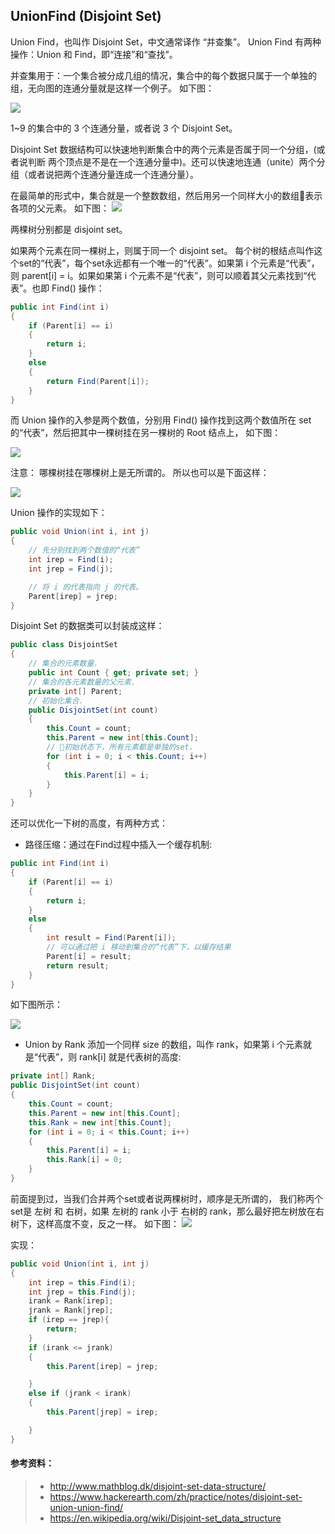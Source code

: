 ## UnionFind (Disjoint Set)

Union Find，也叫作 Disjoint Set，中文通常译作 “并查集”。 
Union Find 有两种操作：Union 和 Find，即“连接”和“查找”。

并查集用于：一个集合被分成几组的情况，集合中的每个数据只属于一个单独的组，无向图的连通分量就是这样一个例子。
如下图：

![](https://img-blog.csdn.net/20171125182934247?watermark/2/text/aHR0cDovL2Jsb2cuY3Nkbi5uZXQvY3VpdA==/font/5a6L5L2T/fontsize/400/fill/I0JBQkFCMA==/dissolve/70/gravity/SouthEast)

1~9 的集合中的 3 个连通分量，或者说 3 个 Disjoint Set。

Disjoint Set 数据结构可以快速地判断集合中的两个元素是否属于同一个分组，(或者说判断 两个顶点是不是在一个连通分量中)。还可以快速地连通（unite）两个分组（或者说把两个连通分量连成一个连通分量）。

在最简单的形式中，集合就是一个整数数组，然后用另一个同样大小的数组表示各项的父元素。 
如下图：
![](https://img-blog.csdn.net/20171125185348620?watermark/2/text/aHR0cDovL2Jsb2cuY3Nkbi5uZXQvY3VpdA==/font/5a6L5L2T/fontsize/400/fill/I0JBQkFCMA==/dissolve/70/gravity/SouthEast)

两棵树分别都是 disjoint set。

如果两个元素在同一棵树上，则属于同一个 disjoint set。 
每个树的根结点叫作这个set的“代表”，每个set永远都有一个唯一的“代表”。如果第 i 个元素是“代表”，则 parent[i] = i。如果如果第 i 个元素不是“代表”，则可以顺着其父元素找到“代表”。也即 Find() 操作：

``` C#
public int Find(int i) 
{
    if (Parent[i] == i) 
    {
        return i;
    }
    else 
    { 
        return Find(Parent[i]);
    }
}
```

而 Union 操作的入参是两个数值，分别用 Find() 操作找到这两个数值所在 set 的“代表”，然后把其中一棵树挂在另一棵树的 Root 结点上，
如下图：

![](https://img-blog.csdn.net/20171125190622688?watermark/2/text/aHR0cDovL2Jsb2cuY3Nkbi5uZXQvY3VpdA==/font/5a6L5L2T/fontsize/400/fill/I0JBQkFCMA==/dissolve/70/gravity/SouthEast)

注意：
哪棵树挂在哪棵树上是无所谓的。 
所以也可以是下面这样：

![](https://img-blog.csdn.net/20171125190809581?watermark/2/text/aHR0cDovL2Jsb2cuY3Nkbi5uZXQvY3VpdA==/font/5a6L5L2T/fontsize/400/fill/I0JBQkFCMA==/dissolve/70/gravity/SouthEast)

Union 操作的实现如下：
``` C#
public void Union(int i, int j) 
{
    // 先分别找到两个数值的“代表”
    int irep = Find(i);   
    int jrep = Find(j);

    // 将 i 的代表指向 j 的代表。
    Parent[irep] = jrep;
}
```

Disjoint Set 的数据类可以封装成这样：
``` C#
public class DisjointSet 
{
    // 集合的元素数量.
    public int Count { get; private set; }
    // 集合的各元素数量的父元素.
    private int[] Parent;
    // 初始化集合.
    public DisjointSet(int count) 
    {
        this.Count = count;
        this.Parent = new int[this.Count];
        // 初始状态下，所有元素都是单独的set.
        for (int i = 0; i < this.Count; i++) 
        {
            this.Parent[i] = i;
        }
    }
}
```
还可以优化一下树的高度，有两种方式：

- 路径压缩：通过在Find过程中插入一个缓存机制:
``` C#
public int Find(int i) 
{
    if (Parent[i] == i) 
    {
        return i;
    }
    else 
    { 
        int result = Find(Parent[i]);
        // 可以通过把 i 移动到集合的“代表”下，以缓存结果 
        Parent[i] = result;
        return result;
    }
}
```

如下图所示：

![](https://img-blog.csdn.net/20171125192701013?watermark/2/text/aHR0cDovL2Jsb2cuY3Nkbi5uZXQvY3VpdA==/font/5a6L5L2T/fontsize/400/fill/I0JBQkFCMA==/dissolve/70/gravity/SouthEast)


- Union by Rank 
添加一个同样 size 的数组，叫作 rank，如果第 i 个元素就是“代表”，则 rank[i] 就是代表树的高度:
``` C#
private int[] Rank;
public DisjointSet(int count) 
{
    this.Count = count;
    this.Parent = new int[this.Count];
    this.Rank = new int[this.Count];
    for (int i = 0; i < this.Count; i++) 
    {
        this.Parent[i] = i;
        this.Rank[i] = 0;
    }
}
```
前面提到过，当我们合并两个set或者说两棵树时，顺序是无所谓的，
我们称丙个set是 左树 和 右树，如果 左树的 rank 小于 右树的 rank，那么最好把左树放在右树下，这样高度不变，反之一样。 
如下图：
![](https://img-blog.csdn.net/20171125193344562?watermark/2/text/aHR0cDovL2Jsb2cuY3Nkbi5uZXQvY3VpdA==/font/5a6L5L2T/fontsize/400/fill/I0JBQkFCMA==/dissolve/70/gravity/SouthEast)

实现：
``` C#
public void Union(int i, int j) 
{
    int irep = this.Find(i);
    int jrep = this.Find(j);
    irank = Rank[irep];
    jrank = Rank[jrep];
    if (irep == jrep){
        return;
    }
    if (irank <= jrank) 
    {
        this.Parent[irep] = jrep;

    }
    else if (jrank < irank) 
    {
        this.Parent[jrep] = irep;

    }
}
```

#### 参考资料：
> - http://www.mathblog.dk/disjoint-set-data-structure/ 
> - https://www.hackerearth.com/zh/practice/notes/disjoint-set-union-union-find/ 
> - https://en.wikipedia.org/wiki/Disjoint-set_data_structure
